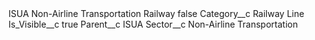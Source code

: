 <?xml version="1.0" encoding="UTF-8"?>
<CustomMetadata xmlns="http://soap.sforce.com/2006/04/metadata" xmlns:xsi="http://www.w3.org/2001/XMLSchema-instance" xmlns:xsd="http://www.w3.org/2001/XMLSchema">
    <label>ISUA Non-Airline Transportation Railway</label>
    <protected>false</protected>
    <values>
        <field>Category__c</field>
        <value xsi:type="xsd:string">Railway Line</value>
    </values>
    <values>
        <field>Is_Visible__c</field>
        <value xsi:type="xsd:boolean">true</value>
    </values>
    <values>
        <field>Parent__c</field>
        <value xsi:type="xsd:string">ISUA</value>
    </values>
    <values>
        <field>Sector__c</field>
        <value xsi:type="xsd:string">Non-Airline Transportation</value>
    </values>
</CustomMetadata>
